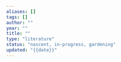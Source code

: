 ```yaml
---
aliases: []
tags: []
author: ""
year: ""
title: ""
type: "literature"
status: "nascent, in-progress, gardening"
updated: "{{date}}"
---
```


#  